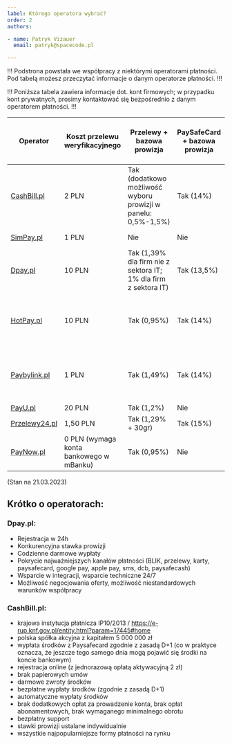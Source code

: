 ```yaml
---
label: Którego operatora wybrać?
order: 2
authors:

- name: Patryk Vizauer
  email: patryk@spacecode.pl

---
```


!!!
Podstrona powstała we współpracy z niektórymi operatorami płatności. Pod tabelą możesz przeczytać informacje o danym
operatorze płatności.
!!!

!!!
Poniższa tabela zawiera informacje dot. kont firmowych; w przypadku kont prywatnych, prosimy kontaktować się
bezpośrednio z danym operatorem płatności.
!!!

| Operator                               | Koszt przelewu weryfikacyjnego          | Przelewy + bazowa prowizja                                      | PaySafeCard + bazowa prowizja | PayPal | DirectCarrierBilling | SMS Premium  + bazowa prowizja | Jakość BOK                                                 |
|----------------------------------------|-----------------------------------------|-----------------------------------------------------------------|-------------------------------|--------|----------------------|--------------------------------|------------------------------------------------------------|
| [CashBill.pl](https://cashbill.pl)     | 2 PLN                                   | Tak (dodatkowo możliwość wyboru prowizji w panelu: 0,5%-1,5%)   | Tak (14%)                     | Tak    | Nie                  | Tak (50%)                      | Bardzo wysoki                                              |
| [SimPay.pl](https://simpay.pl)         | 1 PLN                                   | Nie                                                             | Nie                           | Nie    | Tak                  | Tak (51%)                      | Bardzo wysoki                                              |
| [Dpay.pl](https://dpay.pl)             | 10 PLN                                  | Tak (1,39% dla firm nie z sektora IT; 1% dla firm z sektora IT) | Tak (13,5%)                   | Tak    | Tak                  | Tak (50%)                      | Bardzo wysoki                                              |
| [HotPay.pl](https://hotpay.pl)         | 10 PLN                                  | Tak (0,95%)                                                     | Tak (14%)                     | Tak    | Tak                  | Tak (50%)                      | Średni, na wiele tematów jest brak odpowiedzi z ich strony |
| [Paybylink.pl](https://pbl.pl)         | 1 PLN                                   | Tak (1,49%)                                                     | Tak (14%)                     | Tak    | Tak                  | Tak (50,5%)                    | Średni, na wiele tematów jest brak odpowiedzi z ich strony |
| [PayU.pl](https://payu.pl)             | 20 PLN                                  | Tak (1,2%)                                                      | Nie                           | Nie    | Nie                  | Nie                            | Wysoki                                                     |
| [Przelewy24.pl](https://przelewy24.pl) | 1,50 PLN                                | Tak (1,29% + 30gr)                                              | Tak (15%)                     | Tak    | Nie                  | Nie                            | Wysoki                                                     |
| [PayNow.pl](https://paynow.pl)         | 0 PLN (wymaga konta bankowego w mBanku) | Tak (0,95%)                                                     | Nie                           | Nie    | Nie                  | Nie                            | Bardzo wysoki                                              |

(Stan na 21.03.2023)

## Krótko o operatorach:

### Dpay.pl:

- Rejestracja w 24h
- Konkurencyjna stawka prowizji
- Codzienne darmowe wypłaty
- Pokrycie najważniejszych kanałów płatności (BLIK, przelewy, karty, paysafecard, google pay, apple pay, sms, dcb,
  paysafecash)
- Wsparcie w integracji, wsparcie techniczne 24/7
- Możliwość negocjowania oferty, możliwość niestandardowych warunków współpracy

### CashBill.pl:
- krajowa instytucja płatnicza IP10/2013 / https://e-rup.knf.gov.pl/entity.html?param=17445#home
- polska spółka akcyjna z kapitałem 5 000 000 zł
- wypłata środków z Paysafecard zgodnie z zasadą D+1 (co w praktyce oznacza, że jeszcze tego samego dnia mogą pojawić się środki na koncie bankowym)
- rejestracja online (z jednorazową opłatą aktywacyjną 2 zł)
- brak papierowych umów
- darmowe zwroty środków
- bezpłatne wypłaty środków (zgodnie z zasadą D+1)
- automatyczne wypłaty środków
- brak dodatkowych opłat za prowadzenie konta, brak opłat abonamentowych, brak wymaganego minimalnego obrotu
- bezpłatny support
- stawki prowizji ustalane indywidualnie
- wszystkie najpopularniejsze formy płatności na rynku

[//]: # (### SimPay.pl:)

[//]: # ()
[//]: # (### HotPay.pl:)

[//]: # ()
[//]: # (### Paybylink.pl:)
